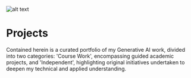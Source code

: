 ![alt text](https://raw.github.com/sobcza11/GenAI/main/Personal%20projects/_supporting/nash_photo2.jpg)

# Projects
Contained herein is a curated portfolio of my Generative AI work, divided into two categories: 'Course Work', encompassing guided academic projects, and 'Independent', highlighting original initiatives undertaken to deepen my technical and applied understanding.
